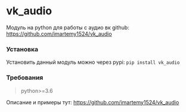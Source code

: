 # vk_audio
Модуль на python для работы с аудио вк
github: https://github.com/imartemy1524/vk_audio
### Установка
Установить данный модуль можно через pypi:
```pip install vk_audio```
### Требования 
> python>=3.6


Описание и примеры тут: https://github.com/imartemy1524/vk_audio
